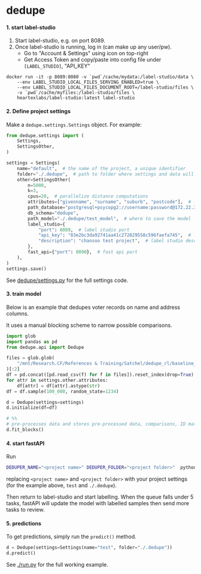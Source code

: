 # dedupe  

#### 1. start label-studio

1. Start label-studio, e.g. on port 8089.
2. Once label-studio is running, log in (can make up any user/pw).
    - Go to "Account & Settings" using icon on top-right
    - Get Access Token and copy/paste into config file under `[LABEL_STUDIO]`, "API_KEY"

```
docker run -it -p 8089:8080 -v `pwd`/cache/mydata:/label-studio/data \
	--env LABEL_STUDIO_LOCAL_FILES_SERVING_ENABLED=true \
	--env LABEL_STUDIO_LOCAL_FILES_DOCUMENT_ROOT=/label-studio/files \
	-v `pwd`/cache/myfiles:/label-studio/files \
	heartexlabs/label-studio:latest label-studio
```


#### 2. Define project settings

Make a `dedupe.settings.Settings` object. For example:
```py
from dedupe.settings import (
    Settings,
    SettingsOther,
)

settings = Settings(
    name="default",  # the name of the project, a unique identifier
    folder="./.dedupe",  # path to folder where settings and data will be saved
    other=SettingsOther(
        n=5000,
        k=3,
        cpus=20,  # parallelize distance computations
        attributes=["givenname", "surname", "suburb", "postcode"],  # list of entity attribute names
        path_database="postgresql+psycopg2://username:password@172.22.39.26:8000/db",  # where to save the sqlite database holding intermediate data
        db_schema="dedupe",
        path_model="./.dedupe/test_model",  # where to save the model
        label_studio={
            "port": 8089,  # label studio port
            "api_key": "83e2bc3da92741aa41c272829558c596faefa745",  # label studio port
            "description": "chansoo test project",  # label studio description of project
        },
        fast_api={"port": 8090},  # fast api port
    ),
)
settings.save()
```
See [dedupe/settings.py](./dedupe/settings.py) for the full settings code.

#### 3. train model

Below is an example that dedupes voter records on name and address columns.

It uses a manual blocking scheme to narrow possible comparisons.

```py
import glob
import pandas as pd
from dedupe.api import Dedupe

files = glob.glob(
    "/mnt/Research.CF/References & Training/Satchel/dedupe_rl/baseline_datasets/north_carolina_voters/*"
)[:2]
df = pd.concat([pd.read_csv(f) for f in files]).reset_index(drop=True)
for attr in settings.other.attributes:
    df[attr] = df[attr].astype(str)
df = df.sample(100_000, random_state=1234)

d = Dedupe(settings=settings)
d.initialize(df=df)

# %%
# pre-processes data and stores pre-processed data, comparisons, ID matrices in SQLite db
d.fit_blocks()
```

#### 4. start fastAPI

Run 

```sh
DEDUPER_NAME="<project name>" DEDUPER_FOLDER="<project folder>"  python -m dedupe.fastapi.main
```

replacing `<project name>` and `<project folder>` with your project settings (for the example above, `test` and `./.dedupe`).

Then return to label-studio and start labelling. When the queue falls under 5 tasks, fastAPI will update the model with labelled samples then send more tasks to review.

#### 5. predictions

To get predictions, simply run the `predict()` method.

```py
d = Dedupe(settings=Settings(name="test", folder="./.dedupe"))
d.predict()
```

See [./run.py](./run.py) for the full working example.